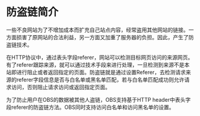 # 防盗链简介<a name="zh-cn_topic_0045829097"></a>

一些不良网站为了不增加成本而扩充自己站点内容，经常盗用其他网站的链接。一方面损害了原网站的合法利益，另一方面又加重了服务器的负担。因此，产生了防盗链技术。

在HTTP协议中，通过表头字段referer，网站可以检测目标网页访问的来源网页。有了referer跟踪来源，就可以通过技术手段来进行处理，一旦检测到来源不是本站即进行阻止或者返回指定的页面。防盗链就是通过设置Referer，去检测请求来源的referer字段信息是否与白名单或黑名单匹配，若与白名单匹配成功则允许请求访问，否则阻止请求访问或返回指定页面。

为了防止用户在OBS的数据被其他人盗链，OBS支持基于HTTP header中表头字段referer的防盗链方法。OBS同时支持访问白名单和访问黑名单的设置。

